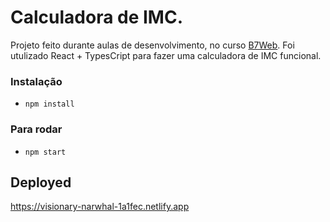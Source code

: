 # Calculadora de IMC.

Projeto feito durante aulas de desenvolvimento, no curso [B7Web](https://b7web.com.br).
Foi utulizado React + TypesCript para fazer uma calculadora de IMC funcional.

### Instalação
- `npm install`

### Para rodar
- `npm start`

## Deployed

https://visionary-narwhal-1a1fec.netlify.app

